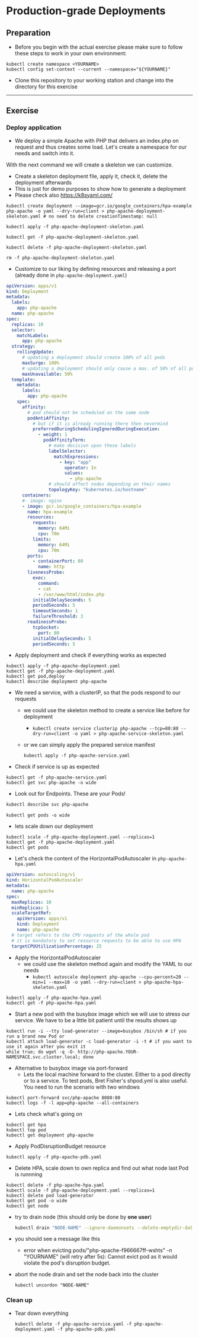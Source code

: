 # Production-grade Deployments

## Preparation

* Before you begin with the actual exercise please make sure to follow these steps to work in your own environment:

```shell
kubectl create namespace <YOURNAME>
kubectl config set-context --current --namespace="${YOURNAME}"
```

* Clone this repository to your working station and change into the directory for this exercise

---

## Exercise

### Deploy application

* We deploy a simple Apache with PHP that delivers an index.php on request and thus creates some load. Let's create a namespace for our needs and switch into it.

With the next command we will create a skeleton we can customize.

* Create a skeleton deployment file, apply it, check it, delete the deployment afterwards
* This is just for demo purposes to show how to generate a deployment
* Please check also https://k8syaml.com/

```shell
kubectl create deployment --image=gcr.io/google_containers/hpa-example php-apache -o yaml --dry-run=client > php-apache-deployment-skeleton.yaml # no need to delete creationTimestamp: null

kubectl apply -f php-apache-deployment-skeleton.yaml

kubectl get -f php-apache-deployment-skeleton.yaml

kubectl delete -f php-apache-deployment-skeleton.yaml

rm -f php-apache-deployment-skeleton.yaml
```

* Customize to our liking by defining resources and releasing a port (already done in `php-apache-deployment.yaml`)

```yaml
apiVersion: apps/v1
kind: Deployment
metadata:
  labels:
    app: php-apache
  name: php-apache
spec:
  replicas: 10
  selector:
    matchLabels:
      app: php-apache
  strategy:
    rollingUpdate:
      # updating a deployment should create 100% of all pods
      maxSurge: 100%
      # updating a deployment should only cause a max. of 50% of all pods to be unavailable at the same time
      maxUnavailable: 50%
  template:
    metadata:
      labels:
        app: php-apache
    spec:
      affinity:
        # pod should not be scheduled on the same node
        podAntiAffinity:
          # but if it is already running there then nevermind
          preferredDuringSchedulingIgnoredDuringExecution:
            - weight: 1
              podAffinityTerm:
                # make decision upon these labels
                labelSelector:
                  matchExpressions:
                    - key: "app"
                      operator: In
                      values:
                        - php-apache
                # should affect nodes depending on their names
                topologyKey: "kubernetes.io/hostname"
      containers:
      #- image: nginx
      - image: gcr.io/google_containers/hpa-example
        name: hpa-example
        resources:
          requests:
            memory: 64Mi
            cpu: 70m
          limits:
            memory: 64Mi
            cpu: 70m
        ports:
          - containerPort: 80
            name: http
        livenessProbe:
          exec:
            command:
            - cat
            - /var/www/html/index.php
          initialDelaySeconds: 5
          periodSeconds: 5
          timeoutSeconds: 1
          failureThreshold: 3
        readinessProbe:
          tcpSocket:
            port: 80
          initialDelaySeconds: 5
          periodSeconds: 5
```

* Apply deployment and check if everything works as expected

```shell
kubectl apply -f php-apache-deployment.yaml
kubectl get -f php-apache-deployment.yaml
kubectl get pod,deploy
kubectl describe deployment php-apache
```

* We need a service, with a clusterIP, so that the pods respond to our requests 
  * we could use the skeleton method to create a service like before for deployment
    * `kubectl create service clusterip php-apache --tcp=80:80 --dry-run=client -o yaml > php-apache-service-skeleton.yaml`

  * or we can simply apply the prepared service manifest

    ```shell
    kubectl apply -f php-apache-service.yaml
    ```

* Check if service is up as expected

```shell
kubectl get -f php-apache-service.yaml
kubectl get svc php-apache -o wide
```

* Look out for Endpoints. These are your Pods!
  
```sh
kubectl describe svc php-apache
```

```shell
kubectl get pods -o wide
```

* lets scale down our deployment

```shell
kubectl scale -f php-apache-deployment.yaml --replicas=1
kubectl get -f php-apache-deployment.yaml
kubectl get pods
```

* Let's check the content of the HorizontalPodAutoscaler in `php-apache-hpa.yaml`

```yaml
apiVersion: autoscaling/v1
kind: HorizontalPodAutoscaler
metadata:
  name: php-apache
spec:
  maxReplicas: 10
  minReplicas: 1
  scaleTargetRef:
    apiVersion: apps/v1
    kind: Deployment
    name: php-apache
  # target refers to the CPU requests of the whole pod
  # it is mandatory to set resource requests to be able to use HPA
  targetCPUUtilizationPercentage: 25
```

* Apply the HorizontalPodAutoscaler
  * we could use the skeleton method again and modify the YAML to our needs
    * `kubectl autoscale deployment php-apache --cpu-percent=20 --min=1 --max=10 -o yaml --dry-run=client > php-apache-hpa-skeleton.yaml`

```shell
kubectl apply -f php-apache-hpa.yaml
kubectl get -f php-apache-hpa.yaml
```

* Start a new pod with the busybox image which we will use to stress our service. We have to be a little bit patient until the results shows up

```shell
kubectl run -i --tty load-generator --image=busybox /bin/sh # if you run a brand new Pod or
kubectl attach load-generator -c load-generator -i -t # if you want to use it again after you exit it
while true; do wget -q -O- http://php-apache.YOUR-NAMESPACE.svc.cluster.local; done
```

* Alternative to busybox image via port-forward
  * Lets the local machine forward to the cluster. Either to a pod directly or to a service. To test pods, Bret Fisher's shpod.yml is also useful. You need to run the scenario with two windows

```shell
kubectl port-forward svc/php-apache 8080:80
kubectl logs -f -l app=php-apache --all-containers
```

* Lets check what's going on

```shell
kubectl get hpa
kubectl top pod
kubectl get deployment php-apache
```

* Apply PodDisruptionBudget resource

```shell
kubectl apply -f php-apache-pdb.yaml
```

* Delete HPA, scale down to own replica and find out what node last Pod is runnning
  
```shell
kubectl delete -f php-apache-hpa.yaml
kubectl scale -f php-apache-deployment.yaml --replicas=1
kubectl delete pod load-generator
kubectl get pod -o wide
kubectl get node
```

* try to drain node (this should only be done by **one user**)
  
  ```sh
  kubectl drain "NODE-NAME" --ignore-daemonsets --delete-emptydir-data # extra options because of metakube specific pods running
  ```

* you should see a message like this
  * error when evicting pods/"php-apache-f966667ff-wshts" -n "YOURNAME" (will retry after 5s): Cannot evict pod as it would violate the pod's disruption budget.

* abort the node drain and set the node back into the cluster

  ```shell
  kubectl uncordon "NODE-NAME"
  ```

### Clean up

* Tear down everything

  ```shell
  kubectl delete -f php-apache-service.yaml -f php-apache-deployment.yaml -f php-apache-pdb.yaml
  ```
